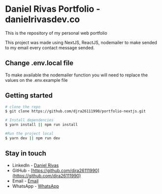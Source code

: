 # Daniel Rivas Portfolio - danielrivasdev.co 

This is the repository of my personal web portfolio

This project was made using NextJS, ReactJS, nodemailer to make sended to my email every contact message sended.

## Change .env.local file
To make available the nodemailer function you will need to replace the values on the .env.example file

## Getting started

```bash
# clone the repo
$ git clone https://github.com/djra26111990/portfolio-nextjs.git

# Install dependencies
$ yarn install || npm run install

#Run the project local
$ yarn dev || npm run dev
```

## Stay in touch

- LinkedIn - [Daniel Rivas](https://www.linkedin.com/in/daniel-jos%C3%A9-rivas-aguilar/)
- GitHub - [https://github.com/djra26111990](https://github.com/djra26111990)
- Email - [Email](mailto://djra26111990@gmail.com)
- WhatsApp - [WhatsApp](https://api.whatsapp.com/send?phone=593959934473&text=Hola%2C%20Daniel!%20me%20gustaria%20estar%20en%20contacto%20contigo!)

